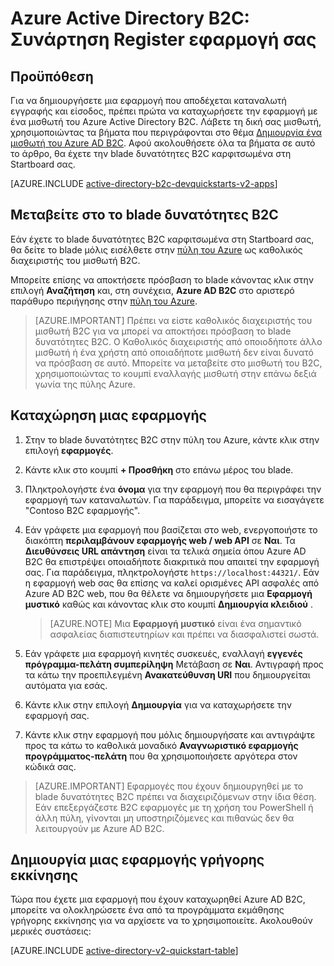 <properties
    pageTitle="Azure Active Directory B2C: Δήλωση εφαρμογής | Microsoft Azure"
    description="Πώς να καταχωρήσετε την εφαρμογή σας με το Azure Active Directory B2C"
    services="active-directory-b2c"
    documentationCenter=""
    authors="swkrish"
    manager="mbaldwin"
    editor="bryanla"/>

<tags
    ms.service="active-directory-b2c"
    ms.workload="identity"
    ms.tgt_pltfrm="na"
    ms.devlang="na"
    ms.topic="get-started-article"
    ms.date="08/30/2016"
    ms.author="swkrish"/>


# <a name="azure-active-directory-b2c-register-your-application"></a>Azure Active Directory B2C: Συνάρτηση Register εφαρμογή σας

## <a name="prerequisite"></a>Προϋπόθεση

Για να δημιουργήσετε μια εφαρμογή που αποδέχεται καταναλωτή εγγραφής και είσοδος, πρέπει πρώτα να καταχωρήσετε την εφαρμογή με ένα μισθωτή του Azure Active Directory B2C. Λάβετε τη δική σας μισθωτή, χρησιμοποιώντας τα βήματα που περιγράφονται στο θέμα [Δημιουργία ένα μισθωτή του Azure AD B2C](active-directory-b2c-get-started.md). Αφού ακολουθήσετε όλα τα βήματα σε αυτό το άρθρο, θα έχετε την blade δυνατότητες B2C καρφιτσωμένα στη Startboard σας.

[AZURE.INCLUDE [active-directory-b2c-devquickstarts-v2-apps](../../includes/active-directory-b2c-devquickstarts-v2-apps.md)]

## <a name="navigate-to-the-b2c-features-blade"></a>Μεταβείτε στο το blade δυνατότητες B2C

Εάν έχετε το blade δυνατότητες B2C καρφιτσωμένα στη Startboard σας, θα δείτε το blade μόλις εισέλθετε στην [πύλη του Azure](https://portal.azure.com/) ως καθολικός διαχειριστής του μισθωτή B2C.

Μπορείτε επίσης να αποκτήσετε πρόσβαση το blade κάνοντας κλικ στην επιλογή **Αναζήτηση** και, στη συνέχεια, **Azure AD B2C** στο αριστερό παράθυρο περιήγησης στην [πύλη του Azure](https://portal.azure.com/).

> [AZURE.IMPORTANT] Πρέπει να είστε καθολικός διαχειριστής του μισθωτή B2C για να μπορεί να αποκτήσει πρόσβαση το blade δυνατότητες B2C. Ο Καθολικός διαχειριστής από οποιοδήποτε άλλο μισθωτή ή ένα χρήστη από οποιαδήποτε μισθωτή δεν είναι δυνατό να πρόσβαση σε αυτό.  Μπορείτε να μεταβείτε στο μισθωτή του B2C, χρησιμοποιώντας το κουμπί εναλλαγής μισθωτή στην επάνω δεξιά γωνία της πύλης Azure.

## <a name="register-an-application"></a>Καταχώρηση μιας εφαρμογής

1. Στην το blade δυνατότητες B2C στην πύλη του Azure, κάντε κλικ στην επιλογή **εφαρμογές**.
2. Κάντε κλικ στο κουμπί **+ Προσθήκη** στο επάνω μέρος του blade.
3. Πληκτρολογήστε ένα **όνομα** για την εφαρμογή που θα περιγράφει την εφαρμογή των καταναλωτών. Για παράδειγμα, μπορείτε να εισαγάγετε "Contoso B2C εφαρμογής".
4. Εάν γράφετε μια εφαρμογή που βασίζεται στο web, ενεργοποιήστε το διακόπτη **περιλαμβάνουν εφαρμογής web / web API** σε **Ναι**. Τα **Διευθύνσεις URL απάντηση** είναι τα τελικά σημεία όπου Azure AD B2C θα επιστρέψει οποιαδήποτε διακριτικά που απαιτεί την εφαρμογή σας. Για παράδειγμα, πληκτρολογήστε `https://localhost:44321/`. Εάν η εφαρμογή web σας θα επίσης να καλεί ορισμένες API ασφαλές από Azure AD B2C web, που θα θέλετε να δημιουργήσετε μια **Εφαρμογή μυστικό** καθώς και κάνοντας κλικ στο κουμπί **Δημιουργία κλειδιού** .

    > [AZURE.NOTE] Μια **Εφαρμογή μυστικό** είναι ένα σημαντικό ασφαλείας διαπιστευτηρίων και πρέπει να διασφαλιστεί σωστά.

5. Εάν γράφετε μια εφαρμογή κινητές συσκευές, εναλλαγή **εγγενές πρόγραμμα-πελάτη συμπερίληψη** Μετάβαση σε **Ναι**. Αντιγραφή προς τα κάτω την προεπιλεγμένη **Ανακατεύθυνση URI** που δημιουργείται αυτόματα για εσάς.
6. Κάντε κλικ στην επιλογή **Δημιουργία** για να καταχωρήσετε την εφαρμογή σας.
7. Κάντε κλικ στην εφαρμογή που μόλις δημιουργήσατε και αντιγράψτε προς τα κάτω το καθολικά μοναδικό **Αναγνωριστικό εφαρμογής προγράμματος-πελάτη** που θα χρησιμοποιήσετε αργότερα στον κώδικά σας.

> [AZURE.IMPORTANT] Εφαρμογές που έχουν δημιουργηθεί με το blade δυνατότητες B2C πρέπει να διαχειριζόμενων στην ίδια θέση. Εάν επεξεργάζεστε B2C εφαρμογές με τη χρήση του PowerShell ή άλλη πύλη, γίνονται μη υποστηριζόμενες και πιθανώς δεν θα λειτουργούν με Azure AD B2C.

## <a name="build-a-quick-start-application"></a>Δημιουργία μιας εφαρμογής γρήγορης εκκίνησης

Τώρα που έχετε μια εφαρμογή που έχουν καταχωρηθεί Azure AD B2C, μπορείτε να ολοκληρώσετε ένα από τα προγράμματα εκμάθησης γρήγορης εκκίνησης για να αρχίσετε να το χρησιμοποιείτε. Ακολουθούν μερικές συστάσεις:

[AZURE.INCLUDE [active-directory-v2-quickstart-table](../../includes/active-directory-b2c-quickstart-table.md)]
